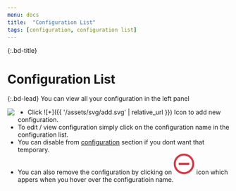 ```yaml
---
menu: docs
title:  "Configuration List"
tags: [configuration, configuration list]
---
```


{:.bd-title}
# Configuration List

{:.bd-lead}
You can view all your configuration in the left panel

<img src="{{ '/assets/img/configuration-list.png' | relative_url }}" style="float:left; margin-right:30px;">

- Click ![+]({{ '/assets/svg/add.svg' | relative_url }}) Icon to add new configuration.
- To edit / view configuration simply click on the configuration name in the configuration list.
- You can disable from [configuration](configuration) section if you dont want that temporary.
- You can also remove the configuration by clicking on ![-](/assets/svg/minus-circle.svg) icon  which appers when you hover over the configuratioin name.